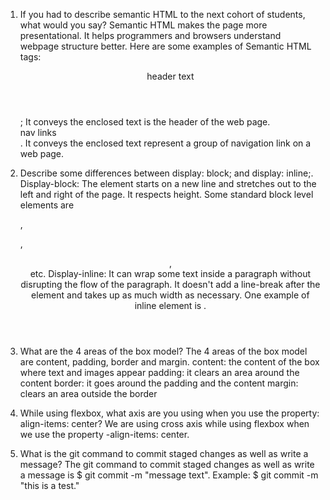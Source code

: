 1. If you had to describe semantic HTML to the next cohort of students, what would you say? 
Semantic HTML makes the page more presentational. It helps programmers and browsers understand webpage structure better. Here are some examples of Semantic HTML tags: <header> header text </header>; It conveys the enclosed text is the header of the web page. <nav> nav links </nav>. It conveys the enclosed text represent a group of navigation link on a web page. 

2. Describe some differences between display: block; and display: inline;. 
Display-block: The element starts on a new line and stretches out to the left and right of the page. It respects height. Some standard block level elements are <div>, <p>, <header>,<footer> etc.
Display-inline: It can wrap some text inside a paragraph without disrupting the flow of the paragraph. It doesn't add a line-break after the element and takes up as much width as necessary. One example of inline element is <span>.

3. What are the 4 areas of the box model? 
The 4 areas of the box model are content, padding, border and margin.
content: the content of the box where text and images appear 
padding: it clears an area around the content 
border: it goes around the padding and the content 
margin: clears an area outside the border

4. While using flexbox, what axis are you using when you use the property: align-items: center? 
We are using cross axis while using flexbox when we use the property -align-items: center.

5. What is the git command to commit staged changes as well as write a message? 
The git command to commit staged changes as well as write a message is $ git commit -m "message text". Example: $ git commit -m "this is a test."
